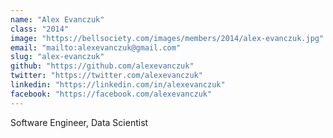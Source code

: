 ```yaml
---
name: "Alex Evanczuk"
class: "2014"
image: "https://bellsociety.com/images/members/2014/alex-evanczuk.jpg"
email: "mailto:alexevanczuk@gmail.com"
slug: "alex-evanczuk"
github: "https://github.com/alexevanczuk"
twitter: "https://twitter.com/alexevanczuk"
linkedin: "https://linkedin.com/in/alexevanczuk"
facebook: "https://facebook.com/alexevanczuk"
---
```

Software Engineer, Data Scientist